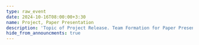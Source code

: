 ```yaml
---
type: raw_event
date: 2024-10-16T08:00:00+3:30
name: Project, Paper Presentation 
description: 'Topic of Project Release. Team Formation for Paper Presentation.'
hide_from_announcments: true
---
```

